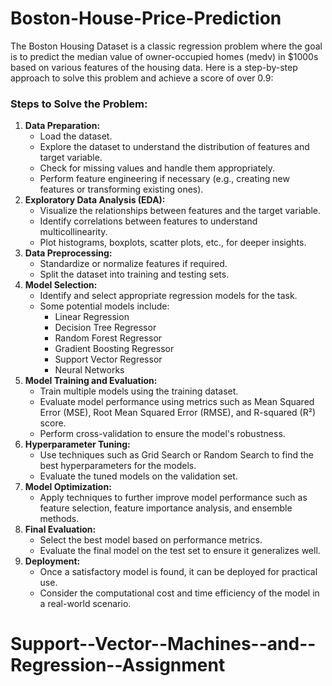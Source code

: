 # Boston-House-Price-Prediction

The Boston Housing Dataset is a classic regression problem where the goal is to predict the median value of owner-occupied homes (medv) in $1000s based on various features of the housing data. Here is a step-by-step approach to solve this problem and achieve a score of over 0.9:

### Steps to Solve the Problem:

1. **Data Preparation:**
   * Load the dataset.
   * Explore the dataset to understand the distribution of features and target variable.
   * Check for missing values and handle them appropriately.
   * Perform feature engineering if necessary (e.g., creating new features or transforming existing ones).
2. **Exploratory Data Analysis (EDA):**
   * Visualize the relationships between features and the target variable.
   * Identify correlations between features to understand multicollinearity.
   * Plot histograms, boxplots, scatter plots, etc., for deeper insights.
3. **Data Preprocessing:**
   * Standardize or normalize features if required.
   * Split the dataset into training and testing sets.
4. **Model Selection:**
   * Identify and select appropriate regression models for the task.
   * Some potential models include:
     * Linear Regression
     * Decision Tree Regressor
     * Random Forest Regressor
     * Gradient Boosting Regressor
     * Support Vector Regressor
     * Neural Networks
5. **Model Training and Evaluation:**
   * Train multiple models using the training dataset.
   * Evaluate model performance using metrics such as Mean Squared Error (MSE), Root Mean Squared Error (RMSE), and R-squared (R²) score.
   * Perform cross-validation to ensure the model's robustness.
6. **Hyperparameter Tuning:**
   * Use techniques such as Grid Search or Random Search to find the best hyperparameters for the models.
   * Evaluate the tuned models on the validation set.
7. **Model Optimization:**
   * Apply techniques to further improve model performance such as feature selection, feature importance analysis, and ensemble methods.
8. **Final Evaluation:**
   * Select the best model based on performance metrics.
   * Evaluate the final model on the test set to ensure it generalizes well.
9. **Deployment:**
   * Once a satisfactory model is found, it can be deployed for practical use.
   * Consider the computational cost and time efficiency of the model in a real-world scenario.

# Support--Vector--Machines--and--Regression--Assignment
